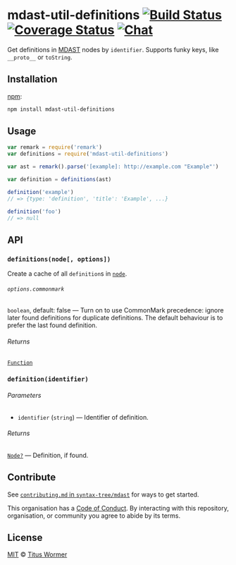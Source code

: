 # mdast-util-definitions [![Build Status][build-badge]][build-status] [![Coverage Status][coverage-badge]][coverage-status] [![Chat][chat-badge]][chat]

Get definitions in [MDAST][] nodes by `identifier`.  Supports funky
keys, like `__proto__` or `toString`.

## Installation

[npm][]:

```bash
npm install mdast-util-definitions
```

## Usage

```js
var remark = require('remark')
var definitions = require('mdast-util-definitions')

var ast = remark().parse('[example]: http://example.com "Example"')

var definition = definitions(ast)

definition('example')
// => {type: 'definition', 'title': 'Example', ...}

definition('foo')
// => null
```

## API

### `definitions(node[, options])`

Create a cache of all `definition`s in [`node`][node].

###### `options.commonmark`

`boolean`, default: false — Turn on to use CommonMark precedence: ignore
later found definitions for duplicate definitions.  The default behaviour
is to prefer the last found definition.

###### Returns

[`Function`][definition]

### `definition(identifier)`

###### Parameters

*   `identifier` (`string`) — Identifier of definition.

###### Returns

[`Node?`][node] — Definition, if found.

## Contribute

See [`contributing.md` in `syntax-tree/mdast`][contributing] for ways to get
started.

This organisation has a [Code of Conduct][coc].  By interacting with this
repository, organisation, or community you agree to abide by its terms.

## License

[MIT][license] © [Titus Wormer][author]

<!-- Definitions -->

[build-badge]: https://img.shields.io/travis/syntax-tree/mdast-util-definitions.svg

[build-status]: https://travis-ci.org/syntax-tree/mdast-util-definitions

[coverage-badge]: https://img.shields.io/codecov/c/github/syntax-tree/mdast-util-definitions.svg

[coverage-status]: https://codecov.io/github/syntax-tree/mdast-util-definitions

[chat-badge]: https://img.shields.io/gitter/room/wooorm/remark.svg

[chat]: https://gitter.im/wooorm/remark

[license]: license

[author]: http://wooorm.com

[npm]: https://docs.npmjs.com/cli/install

[mdast]: https://github.com/syntax-tree/mdast

[node]: https://github.com/syntax-tree/unist#node

[definition]: #definitionidentifier

[contributing]: https://github.com/syntax-tree/mdast/blob/master/contributing.md

[coc]: https://github.com/syntax-tree/mdast/blob/master/code-of-conduct.md
